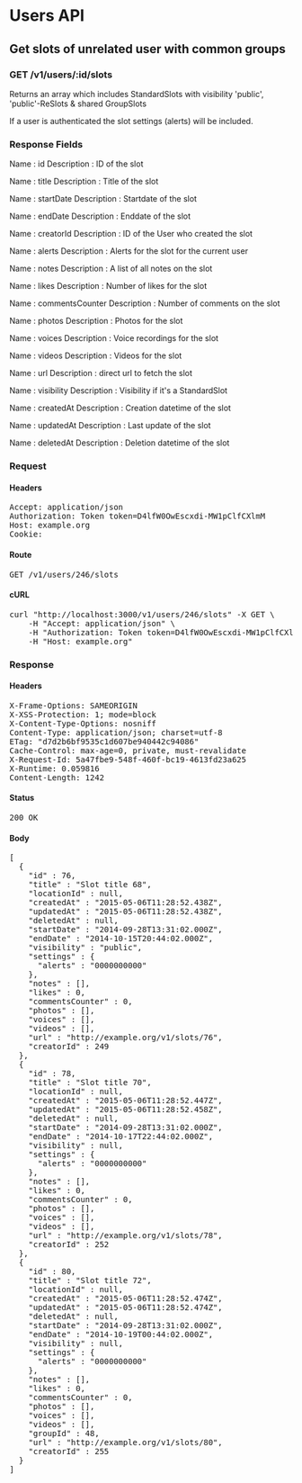 # Users API

## Get slots of unrelated user with common groups

### GET /v1/users/:id/slots

Returns an array which includes StandardSlots with visibility &#39;public&#39;, &#39;public&#39;-ReSlots &amp; shared GroupSlots

If a user is authenticated the slot settings (alerts) will be included.

### Response Fields

Name : id
Description : ID of the slot

Name : title
Description : Title of the slot

Name : startDate
Description : Startdate of the slot

Name : endDate
Description : Enddate of the slot

Name : creatorId
Description : ID of the User who created the slot

Name : alerts
Description : Alerts for the slot for the current user

Name : notes
Description : A list of all notes on the slot

Name : likes
Description : Number of likes for the slot

Name : commentsCounter
Description : Number of comments on the slot

Name : photos
Description : Photos for the slot

Name : voices
Description : Voice recordings for the slot

Name : videos
Description : Videos for the slot

Name : url
Description : direct url to fetch the slot

Name : visibility
Description : Visibility if it&#39;s a StandardSlot

Name : createdAt
Description : Creation datetime of the slot

Name : updatedAt
Description : Last update of the slot

Name : deletedAt
Description : Deletion datetime of the slot

### Request

#### Headers

<pre>Accept: application/json
Authorization: Token token=D4lfW0OwEscxdi-MW1pClfCXlmM
Host: example.org
Cookie: </pre>

#### Route

<pre>GET /v1/users/246/slots</pre>

#### cURL

<pre class="request">curl &quot;http://localhost:3000/v1/users/246/slots&quot; -X GET \
	-H &quot;Accept: application/json&quot; \
	-H &quot;Authorization: Token token=D4lfW0OwEscxdi-MW1pClfCXlmM&quot; \
	-H &quot;Host: example.org&quot;</pre>

### Response

#### Headers

<pre>X-Frame-Options: SAMEORIGIN
X-XSS-Protection: 1; mode=block
X-Content-Type-Options: nosniff
Content-Type: application/json; charset=utf-8
ETag: &quot;d7d2b6bf9535c1d607be940442c94086&quot;
Cache-Control: max-age=0, private, must-revalidate
X-Request-Id: 5a47fbe9-548f-460f-bc19-4613fd23a625
X-Runtime: 0.059816
Content-Length: 1242</pre>

#### Status

<pre>200 OK</pre>

#### Body

<pre>[
  {
    "id" : 76,
    "title" : "Slot title 68",
    "locationId" : null,
    "createdAt" : "2015-05-06T11:28:52.438Z",
    "updatedAt" : "2015-05-06T11:28:52.438Z",
    "deletedAt" : null,
    "startDate" : "2014-09-28T13:31:02.000Z",
    "endDate" : "2014-10-15T20:44:02.000Z",
    "visibility" : "public",
    "settings" : {
      "alerts" : "0000000000"
    },
    "notes" : [],
    "likes" : 0,
    "commentsCounter" : 0,
    "photos" : [],
    "voices" : [],
    "videos" : [],
    "url" : "http://example.org/v1/slots/76",
    "creatorId" : 249
  },
  {
    "id" : 78,
    "title" : "Slot title 70",
    "locationId" : null,
    "createdAt" : "2015-05-06T11:28:52.447Z",
    "updatedAt" : "2015-05-06T11:28:52.458Z",
    "deletedAt" : null,
    "startDate" : "2014-09-28T13:31:02.000Z",
    "endDate" : "2014-10-17T22:44:02.000Z",
    "visibility" : null,
    "settings" : {
      "alerts" : "0000000000"
    },
    "notes" : [],
    "likes" : 0,
    "commentsCounter" : 0,
    "photos" : [],
    "voices" : [],
    "videos" : [],
    "url" : "http://example.org/v1/slots/78",
    "creatorId" : 252
  },
  {
    "id" : 80,
    "title" : "Slot title 72",
    "locationId" : null,
    "createdAt" : "2015-05-06T11:28:52.474Z",
    "updatedAt" : "2015-05-06T11:28:52.474Z",
    "deletedAt" : null,
    "startDate" : "2014-09-28T13:31:02.000Z",
    "endDate" : "2014-10-19T00:44:02.000Z",
    "visibility" : null,
    "settings" : {
      "alerts" : "0000000000"
    },
    "notes" : [],
    "likes" : 0,
    "commentsCounter" : 0,
    "photos" : [],
    "voices" : [],
    "videos" : [],
    "groupId" : 48,
    "url" : "http://example.org/v1/slots/80",
    "creatorId" : 255
  }
]</pre>
